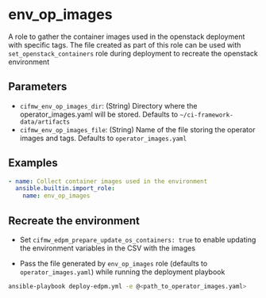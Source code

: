 # env_op_images
A role to gather the container images used in the openstack deployment with specific tags. The file created as part of this role can be used with `set_openstack_containers` role during deployment to recreate the openstack environment

## Parameters
* `cifmw_env_op_images_dir`: (String) Directory where the operator_images.yaml will be stored. Defaults to `~/ci-framework-data/artifacts`
* `cifmw_env_op_images_file`: (String) Name of the file storing the operator images and tags. Defaults to `operator_images.yaml`

## Examples
```YAML
- name: Collect container images used in the environment
  ansible.builtin.import_role:
    name: env_op_images
```
## Recreate the environment
* Set `cifmw_edpm_prepare_update_os_containers: true` to enable updating the environment variables in the CSV with the images

* Pass the file generated by `env_op_images` role (defaults to `operator_images.yaml`) while running the deployment playbook

```Bash
ansible-playbook deploy-edpm.yml -e @<path_to_operator_images.yaml>
```
